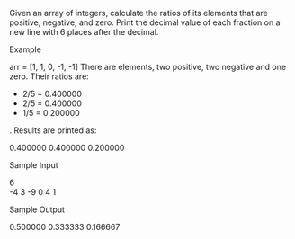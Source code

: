 Given an array of integers, calculate the ratios of its elements that are positive, negative, and zero. Print the decimal value of each fraction on a new line with 6 places after the decimal.

Example

arr = [1, 1, 0, -1, -1]
There are elements, two positive, two negative and one zero. Their ratios are:
 - 2/5 = 0.400000
 - 2/5 = 0.400000
 - 1/5 = 0.200000

. Results are printed as:

0.400000
0.400000
0.200000

Sample Input


6              
-4 3 -9 0 4 1

Sample Output

0.500000
0.333333
0.166667
